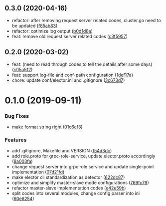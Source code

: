 ## 0.3.0 (2020-04-16)

* refactor: after removing request server related codes, cluster.go need to be updated ([f85ab83](https://github.com/moooofly/dms-elector/commit/f85ab83))
* refactor: optimize log output ([b0d1d8a](https://github.com/moooofly/dms-elector/commit/b0d1d8a))
* feat: remove old request server related codes ([c3f5957](https://github.com/moooofly/dms-elector/commit/c3f5957))



## 0.2.0 (2020-03-02)

* feat: (need to read through codes to tell the details after some days) ([c05a512](https://github.com/moooofly/dms-elector/commit/c05a512))
* feat: support log-file and conf-path configuration ([1def17a](https://github.com/moooofly/dms-elector/commit/1def17a))
* chore: update conf/elector.ini and .gitignore ([3c673d7](https://github.com/moooofly/dms-elector/commit/3c673d7))



# 0.1.0 (2019-09-11)


### Bug Fixes

* make format string right ([01c6cf3](https://github.com/moooofly/dms-elector/commit/01c6cf3))


### Features

* add .gitignore, Makefile and VERSION ([f54d3dc](https://github.com/moooofly/dms-elector/commit/f54d3dc))
* add role.proto for grpc-role-service, update elector.proto accordingly ([8a003fa](https://github.com/moooofly/dms-elector/commit/8a003fa))
* change request server into grpc role service and update single-point implementation ([07d21fd](https://github.com/moooofly/dms-elector/commit/07d21fd))
* make elector cli standardization as detector ([622dc87](https://github.com/moooofly/dms-elector/commit/622dc87))
* optimize and simplify master-slave mode configurations ([769fc79](https://github.com/moooofly/dms-elector/commit/769fc79))
* refactor master-slave implementation codes ([e42e59b](https://github.com/moooofly/dms-elector/commit/e42e59b))
* split codes into several modules, change config parser into ini ([60e6254](https://github.com/moooofly/dms-elector/commit/60e6254))



